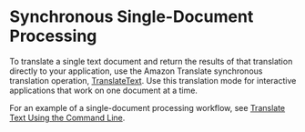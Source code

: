 # Synchronous Single\-Document Processing<a name="sync"></a>

To translate a single text document and return the results of that translation directly to your application, use the Amazon Translate synchronous translation operation, [TranslateText](API_TranslateText.md)\. Use this translation mode for interactive applications that work on one document at a time\.

For an example of a single\-document processing workflow, see [Translate Text Using the Command Line](get-started-cli.md#cli-command-line)\.